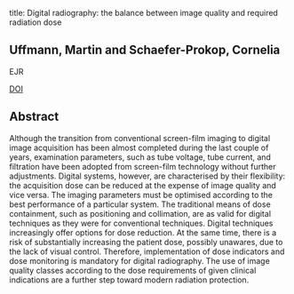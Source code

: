 title: Digital radiography: the balance between image quality and required radiation dose

## Uffmann, Martin and Schaefer-Prokop, Cornelia
EJR

<a href="https://doi.org/10.1016/j.ejrad.2009.05.060">DOI</a>

## Abstract
Although the transition from conventional screen-film imaging to digital image acquisition has been almost completed during the last couple of years, examination parameters, such as tube voltage, tube current, and filtration have been adopted from screen-film technology without further adjustments. Digital systems, however, are characterised by their flexibility: the acquisition dose can be reduced at the expense of image quality and vice versa. The imaging parameters must be optimised according to the best performance of a particular system. The traditional means of dose containment, such as positioning and collimation, are as valid for digital techniques as they were for conventional techniques. Digital techniques increasingly offer options for dose reduction. At the same time, there is a risk of substantially increasing the patient dose, possibly unawares, due to the lack of visual control. Therefore, implementation of dose indicators and dose monitoring is mandatory for digital radiography. The use of image quality classes according to the dose requirements of given clinical indications are a further step toward modern radiation protection.


